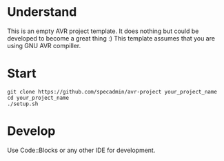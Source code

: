 # Understand

This is an empty AVR project template. It does nothing but could be developed to become a great thing :)
This template assumes that you are using GNU AVR compiller.


# Start

```
git clone https://github.com/specadmin/avr-project your_project_name
cd your_project_name
./setup.sh
```

# Develop

Use Code::Blocks or any other IDE for development.

